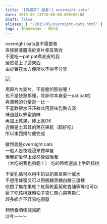 ```yaml
---
title: '[骨魔寧? 癲拿!] overnight oats'
date: 2015-05-13T20:00:00.000+08:00
draft: false
aliases: [ "/2015/05/overnight-oats.html" ]
tags : [Ḧandmade - 開伙]
---
```


overnight oats是不需要煮  
直接將液體浸於麥片使其吸收  
不愛吃一pat pat煮麥皮的我  
居然愛上了這東西  
由於實在太方便所以不得不分享

![](/images/overnightoats.jpg)

用原片大麥片，不是脆的那些喔！  
也不是快熟那種，除非你本身愛一pat pat啦  
與液體的分量是一比一  
不喜歡很水汪汪故此用原味乳酪去浸  
味道就以蜂蜜調味  
再加上乾果，碎上就OK  
近期是土耳其的無花果乾（超好吃）  
所以東西攪勻便完成  

雖然說是overnight oats  
一般人是夜晚浸來做早餐  
但我卻愛早上浸然後做晚餐  
（大吃的我也夠飽！）
吃的時候還加上手碎核桃  

  

不愛乳酪可以用牛奶豆奶甚至果汁或水  
不想用蜂蜜又可以用楓糖黑糖白糖三溫糖  
吃悶了無花果乾？紅莓乾藍莓乾杏脯等等也可以  
厭了吃核桃就轉松子杏仁開心果等果仁  
超多組合不容易吃得厭

  

夠營養順便減減肥  
대박～～～
